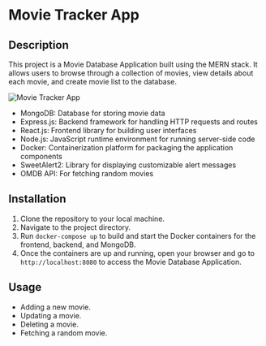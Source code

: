 # Movie Tracker App

## Description

This project is a Movie Database Application built using the MERN stack. It allows users to browse through a collection of movies, view details about each movie, and create movie list to the database.

![Movie Tracker App](https://i.hizliresim.com/lu2db34.gif)

- MongoDB: Database for storing movie data
- Express.js: Backend framework for handling HTTP requests and routes
- React.js: Frontend library for building user interfaces
- Node.js: JavaScript runtime environment for running server-side code
- Docker: Containerization platform for packaging the application components
- SweetAlert2: Library for displaying customizable alert messages
- OMDB API: For fetching random movies

## Installation

1. Clone the repository to your local machine.
2. Navigate to the project directory.
3. Run `docker-compose up` to build and start the Docker containers for the frontend, backend, and MongoDB.
4. Once the containers are up and running, open your browser and go to `http://localhost:8080` to access the Movie Database Application.

## Usage

- Adding a new movie.
- Updating a movie.
- Deleting a movie.
- Fetching a random movie.
